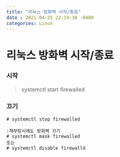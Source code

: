 ```yaml
---
title: "리눅스 방화벽 시작/종료"
date : 2021-04-25 22:19:30 -0400
categories: Linux
---
```



# 리눅스 방화벽 시작/종료


### 시작

> systemctl start firewalled


### 끄기

```
# systemctl stop firewalled

:재부팅시에도 방화벽 끄기
# systemctl mask firewalled
또는 
# systemctl disable firewalld
```
